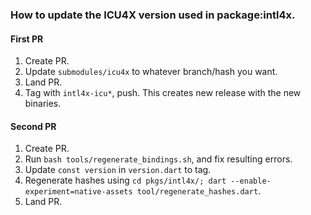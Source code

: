 ### How to update the ICU4X version used in package:intl4x.

#### First PR
1. Create PR.
2. Update `submodules/icu4x` to whatever branch/hash you want.
3. Land PR.
4. Tag with `intl4x-icu*`, push. This creates new release with the new binaries.

#### Second PR
1. Create PR.
2. Run `bash tools/regenerate_bindings.sh`, and fix resulting errors.
3. Update `const version` in `version.dart` to tag.
4. Regenerate hashes using `cd pkgs/intl4x/; dart --enable-experiment=native-assets tool/regenerate_hashes.dart`.
5. Land PR.
